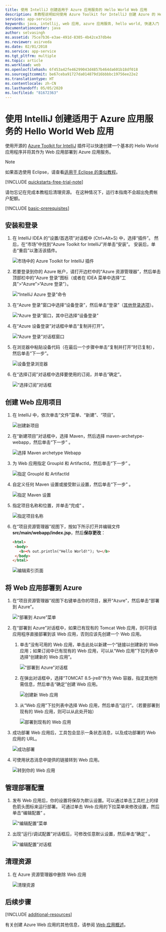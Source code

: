 ```yaml
---
title: 使用 IntelliJ 创建适用于 Azure 应用服务的 Hello World Web 应用
description: 本教程说明如何使用 Azure Toolkit for IntelliJ 创建 Azure 的 Hello World Web 应用。
services: app-service
keywords: java, intellij, web 应用, azure 应用服务, hello world, 快速入门
documentationcenter: java
author: selvasingh
ms.assetid: 75ce7b36-e3ae-491d-8305-4b42ce37db4e
ms.reviewer: asirveda
ms.date: 02/01/2018
ms.service: app-service
ms.tgt_pltfrm: multiple
ms.topic: article
ms.workload: web
ms.openlocfilehash: 6f453a42fe46299043d4857b464da601b18df018
ms.sourcegitcommit: be67ceba91727da014879d16bbbbc19756ee22e2
ms.translationtype: HT
ms.contentlocale: zh-CN
ms.lasthandoff: 05/05/2020
ms.locfileid: "81672363"
---
```

# <a name="create-a-hello-world-web-app-for-azure-app-service-using-intellij"></a>使用 IntelliJ 创建适用于 Azure 应用服务的 Hello World Web 应用

使用开源的 [Azure Toolkit for IntelliJ](https://plugins.jetbrains.com/plugin/8053) 插件可以快速创建一个基本的 Hello World 应用程序并将其作为 Web 应用部署到 Azure 应用服务。

> [!NOTE]
>
> 如果首选使用 Eclipse，请查看[适用于 Eclipse 的类似教程][eclipse-hello-world]。
>
>[!INCLUDE [quickstarts-free-trial-note](includes/quickstarts-free-trial-note.md)]
>
> 请勿忘记在完成本教程后清理资源。 在这种情况下，运行本指南不会超出免费帐户配额。
>

[!INCLUDE [basic-prerequisites](includes/basic-prerequisites.md)]

## <a name="installation-and-sign-in"></a>安装和登录

1. 在 IntelliJ IDEA 的“设置/首选项”对话框中 (Ctrl+Alt+S) 中，选择“插件”。  然后，在“市场”中找到“Azure Toolkit for IntelliJ”并单击“安装”。    安装后，单击“重启”以激活该插件。  

   ![市场中的 Azure Toolkit for IntelliJ 插件][marketplace]

2. 若要登录到你的 Azure 帐户，请打开边栏中的“Azure 资源管理器”，然后单击顶部栏中的“Azure 登录”图标（或者在 IDEA 菜单中选择“工具”>“Azure”>“Azure 登录”）。   

   ![“IntelliJ Azure 登录”命令][I01]

3. 在“Azure 登录”窗口中选择“设备登录”，然后单击“登录”（[其他登录选项](sign-in-instructions.md)）。  

   ![“Azure 登录”窗口，其中已选择“设备登录”][I02]

4. 在“Azure 设备登录”对话框中单击“复制并打开”。  

   ![“Azure 登录”对话框窗口][I03]

5. 在浏览器中粘贴设备代码（在最后一个步骤中单击“复制并打开”时已复制），然后单击“下一步”。  

   ![设备登录浏览器][I04]

6. 在“选择订阅”对话框中选择要使用的订阅，并单击“确定”。  

   ![“选择订阅”对话框][I05]

## <a name="creating-web-app-project"></a>创建 Web 应用项目

1. 在 IntelliJ 中，依次单击“文件”菜单、“新建”、“项目”。   

   ![创建新项目][file-new-project]

2. 在“新建项目”对话框中，选择 Maven，然后选择 maven-archetype-webapp，然后单击“下一步”     。

   ![选择 Maven archetype Webapp][maven-archetype-webapp]

3. 为 Web 应用指定 GroupId 和 ArtifactId，然后单击“下一步”    。

   ![指定 GroupId 和 ArtifactId][groupid-and-artifactid]

4. 自定义任何 Maven 设置或接受默认设置，然后单击“下一步”  。

   ![指定 Maven 设置][maven-options]

5. 指定项目名称和位置，并单击“完成”  。

   ![指定项目名称][project-name]

6. 在“项目资源管理器”视图下，按如下所示打开并编辑文件 **src/main/webapp/index.jsp**，然后**保存更改**：

   ```html
   <html>
    <body>
      <b><% out.println("Hello World!"); %></b>
    </body>
   </html>
   ```

   ![编辑索引页面][edit-index-page]

## <a name="deploying-web-app-to-azure"></a>将 Web 应用部署到 Azure

1. 在“项目资源管理器”视图下右键单击你的项目，展开“Azure”，然后单击“部署到 Azure”。  

   ![“部署到 Azure”菜单][deploy-to-azure-menu]

1. 在“部署到 Azure”对话框中，如果已有现有的 Tomcat Web 应用，则可将该应用程序直接部署到该 Web 应用，否则应该先创建一个 Web 应用。
   1. 单击“没有可用的 Web 应用，单击此处以新建一个”链接以创建新的 Web 应用；如果订阅中已有现有的 Web 应用，可以从“Web 应用”下拉列表中选择“创建新的 Web 应用”。  

      ![“部署到 Azure”对话框][deploy-to-azure-dialog]

   1. 在弹出对话框中，选择“TOMCAT 8.5-jre8”作为 Web 容器，指定其他所需信息，然后单击“确定”创建 Web 应用。  

      ![创建新 Web 应用][create-new-web-app-dialog]

   1. 从“Web 应用”下拉列表中选择 Web 应用，然后单击“运行”。（若要部署到现有的 Web 应用，则可以从此处开始） 

      ![部署到现有的 Web 应用][deploy-to-existing-webapp]

1. 成功部署 Web 应用后，工具包会显示一条状态消息，以及成功部署的 Web 应用的 URL。

   ![成功部署][successfully-deployed]

1. 可使用状态消息中提供的链接转到 Web 应用。

   ![转到你的 Web 应用][browse-web-app]

## <a name="managing-deploy-configurations"></a>管理部署配置

1. 发布 Web 应用后，你的设置将保存为默认设置。可以通过单击工具栏上的绿色箭头图标来运行部署。 可通过单击 Web 应用的下拉菜单来修改设置，然后单击“编辑配置”  。

   ![“编辑配置”菜单][edit-configuration-menu]

1. 出现“运行/调试配置”对话框后，可修改任意默认设置，然后单击“确定”   。

   ![“编辑配置”对话框][edit-configuration-dialog]

## <a name="cleaning-up-resources"></a>清理资源

1. 在 Azure 资源管理器中删除 Web 应用

     ![清理资源][clean-resources]

## <a name="next-steps"></a>后续步骤

[!INCLUDE [additional-resources](includes/additional-resources.md)]

有关创建 Azure Web 应用的其他信息，请参阅 [Web 应用概述]。

<!-- URL List -->

[Azure Toolkit for IntelliJ]: azure-toolkit-for-intellij.md
[Azure Toolkit for Eclipse]: ../toolkit-for-eclipse/azure-toolkit-for-eclipse.md
[eclipse-hello-world]: ../toolkit-for-eclipse/create-hello-world-web-app.md
[Web 应用概述]: /azure/app-service/app-service-web-overview
[Apache Tomcat]: http://tomcat.apache.org/
[Jetty]: http://www.eclipse.org/jetty/
[Legacy Version]: create-hello-world-web-app-legacy-version.md
[intelliJ-sign-in-instructions]: sign-in-instructions.md

<!-- IMG List -->
[marketplace]:media/create-hello-world-web-app/marketplace.png
[file-new-project]: media/create-hello-world-web-app/file-new-project.png
[maven-archetype-webapp]: media/create-hello-world-web-app/maven-archetype-webapp.png
[groupid-and-artifactid]: media/create-hello-world-web-app/groupid-and-artifactid.png
[maven-options]: media/create-hello-world-web-app/maven-options.png
[project-name]: media/create-hello-world-web-app/project-name.png
[open-index-page]: media/create-hello-world-web-app/open-index-page.png
[edit-index-page]: media/create-hello-world-web-app/edit-index-page.png
[deploy-to-azure-menu]: media/create-hello-world-web-app/run-on-web-app-menu.png
[deploy-to-azure-dialog]: media/create-hello-world-web-app/run-on-web-app-dialog.png
[deploy-to-existing-webapp]: media/create-hello-world-web-app/deploy-to-existing-webapp.png
[create-new-web-app-dialog]: media/create-hello-world-web-app/create-new-web-app-dialog.png
[successfully-deployed]: media/create-hello-world-web-app/successfully-deployed.png
[browse-web-app]: media/create-hello-world-web-app/browse-web-app.png
[edit-configuration-menu]: media/create-hello-world-web-app/edit-configuration-menu.png
[edit-configuration-dialog]: media/create-hello-world-web-app/edit-configuration-dialog.png
[clean-resources]: media/create-hello-world-web-app/clean-resource.png
[I01]: media/sign-in-instructions/I01.png
[I02]: media/sign-in-instructions/I02.png
[I03]: media/sign-in-instructions/I03.png
[I04]: media/sign-in-instructions/I04.png
[I05]: media/sign-in-instructions/I05.png
